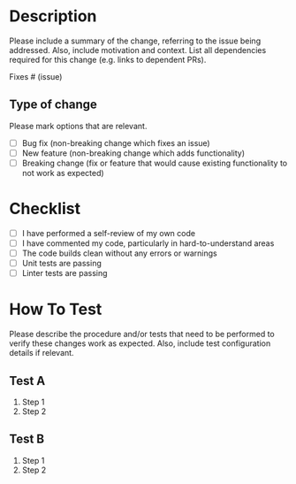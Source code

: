 # Description

Please include a summary of the change, referring to the issue being addressed. Also, include motivation and context. List all dependencies required for this change (e.g. links to dependent PRs).

Fixes # (issue)

## Type of change

Please mark options that are relevant.

- [ ] Bug fix (non-breaking change which fixes an issue)
- [ ] New feature (non-breaking change which adds functionality)
- [ ] Breaking change (fix or feature that would cause existing functionality to not work as expected)

# Checklist
- [ ] I have performed a self-review of my own code
- [ ] I have commented my code, particularly in hard-to-understand areas
- [ ] The code builds clean without any errors or warnings
- [ ] Unit tests are passing
- [ ] Linter tests are passing

# How To Test

Please describe the procedure and/or tests that need to be performed to verify these changes work as expected. Also, include test configuration details if relevant.

## Test A
1) Step 1
2) Step 2

## Test B
1) Step 1
2) Step 2
